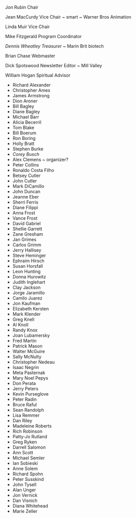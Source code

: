 
Jon Rubin Chair

Jean MacCurdy Vice Chair ~ smart ~ Warner Bros Animation

Linda Muir Vice Chair

Mike Fitzgerald Program Coordinator

*Dennis Wheatley Treasurer* ~ Marin Brit biotech

Brian Chase Webmaster

Dick Spotswood Newsletter Editor ~ Mill Valley

William Hogan Spiritual Advisor



* Richard Alexander
* Christopher Ames
* James Armstrong
* Dion Aroner
* Bill Bagley
* Diane Bagley
* Michael Barr
* Alicia Becerril
* Tom Blake
* Bill Boerum
* Ron Boring
* Holly Bratt
* Stephen Burke
* *Corey Busch*
* Alex Clemens ~ organizer?
* Peter Collins
* Ronaldo Costa Filho
* Betsey Cutler
* John Cutler
* Mark DiCamillo
* John Duncan
* Jeanne Eber
* Sherri Ferris
* Diane Filippi
* Anna Frost
* Vance Frost
* David Gabriel
* Shellie Garrett
* Zane Gresham
* Jan Grimes
* Carlos Grimm
* Jerry Hallisey
* Steve Heminger
* Ephraim Hirsch
* Susan Horsfall
* Leon Hunting
* Donna Hurowitz
* Judith Inglehart
* Clay Jackson
* Jorge Jaramillo
* Camilo Juarez
* Jon Kaufman
* Elizabeth Kersten
* Mark Klender
* Greg Knell
* Al Knoll
* Randy Knox
* Joan Lubamersky
* Fred Martin
* Patrick Mason
* Walter McGuire
* Sally McNulty
* Christopher Nedeau
* Isaac Negrin
* Meta Pasternak
* Mary Noel Pepys
* Don Perata
* Jerry Peters
* Kevin Purseglove
* Peter Radin
* Bruce Raful
* Sean Randolph
* Lisa Remmer
* Dan Riley
* Madeleine Roberts
* Rich Robinson
* Patty-Jo Rutland
* Greg Ryken
* Darrell Salomon
* Ann Scott
* Michael Semler
* Ian Sobieski
* Anne Solem
* Richard Spohn
* Peter Susskind
* John Tysell
* Alan Unger
* Jon Vernick
* Dan Visnich
* Diana Whitehead
* Marie Zeller



